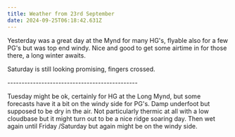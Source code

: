 ```yaml
---
title: Weather from 23rd September
date: 2024-09-25T06:18:42.631Z
---
```

Yesterday was a great day at the Mynd for many HG's, flyable also for a few PG's but was top end windy.  Nice and good to get some airtime in for those there, a long winter awaits.

Saturday is still looking promising, fingers crossed.

\----------------------------------------------

Tuesday might be ok, certainly for HG at the Long Mynd, but some forecasts have it a bit on the windy side for PG's.  Damp underfoot but supposed to be dry in the air.  Not particularly thermic at all with a low cloudbase but it might turn out to be a nice ridge soaring day.  Then wet again until Friday /Saturday but again might be on the windy side.
